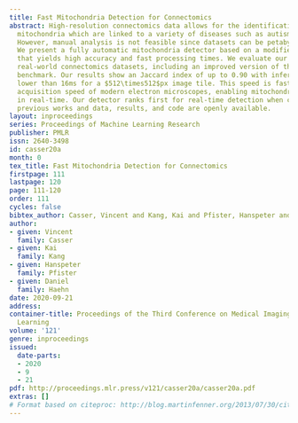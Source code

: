 ```yaml
---
title: Fast Mitochondria Detection for Connectomics
abstract: High-resolution connectomics data allows for the identification of dysfunctional
  mitochondria which are linked to a variety of diseases such as autism or bipolar.
  However, manual analysis is not feasible since datasets can be petabytes in size.
  We present a fully automatic mitochondria detector based on a modified U-Net architecture
  that yields high accuracy and fast processing times. We evaluate our method on multiple
  real-world connectomics datasets, including an improved version of the EPFL mitochondria
  benchmark. Our results show an Jaccard index of up to 0.90 with inference times
  lower than 16ms for a $512\times512$px image tile. This speed is faster than the
  acquisition speed of modern electron microscopes, enabling mitochondria detection
  in real-time. Our detector ranks first for real-time detection when compared to
  previous works and data, results, and code are openly available.
layout: inproceedings
series: Proceedings of Machine Learning Research
publisher: PMLR
issn: 2640-3498
id: casser20a
month: 0
tex_title: Fast Mitochondria Detection for Connectomics
firstpage: 111
lastpage: 120
page: 111-120
order: 111
cycles: false
bibtex_author: Casser, Vincent and Kang, Kai and Pfister, Hanspeter and Haehn, Daniel
author:
- given: Vincent
  family: Casser
- given: Kai
  family: Kang
- given: Hanspeter
  family: Pfister
- given: Daniel
  family: Haehn
date: 2020-09-21
address: 
container-title: Proceedings of the Third Conference on Medical Imaging with Deep
  Learning
volume: '121'
genre: inproceedings
issued:
  date-parts:
  - 2020
  - 9
  - 21
pdf: http://proceedings.mlr.press/v121/casser20a/casser20a.pdf
extras: []
# Format based on citeproc: http://blog.martinfenner.org/2013/07/30/citeproc-yaml-for-bibliographies/
---
```

